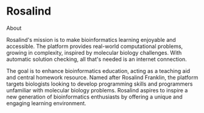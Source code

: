 # Rosalind
About

Rosalind's mission is to make bioinformatics learning enjoyable and accessible. The platform provides real-world computational problems, growing in complexity, inspired by molecular biology challenges. With automatic solution checking, all that's needed is an internet connection.

The goal is to enhance bioinformatics education, acting as a teaching aid and central homework resource. Named after Rosalind Franklin, the platform targets biologists looking to develop programming skills and programmers unfamiliar with molecular biology problems. Rosalind aspires to inspire a new generation of bioinformatics enthusiasts by offering a unique and engaging learning environment.
